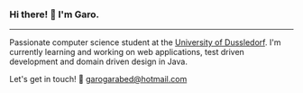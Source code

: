 ### Hi there! 👋 I'm Garo.

<hr>

Passionate computer science student at the [University of Dussledorf](https://www.uni-duesseldorf.de/home/startseite.html). I'm currently learning and working on web applications, test driven development and domain driven design in Java.

Let's get in touch! :e-mail: <garogarabed@hotmail.com>

